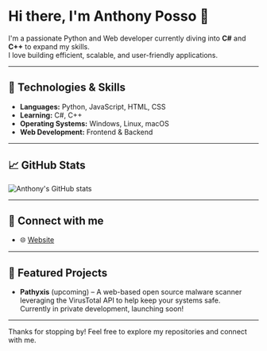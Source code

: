 # Hi there, I'm Anthony Posso 👋

I'm a passionate Python and Web developer currently diving into **C#** and **C++** to expand my skills.  
I love building efficient, scalable, and user-friendly applications.

---

## 🚀 Technologies & Skills
- **Languages:** Python, JavaScript, HTML, CSS  
- **Learning:** C#, C++  
- **Operating Systems:** Windows, Linux, macOS  
- **Web Development:** Frontend & Backend 

---

## 📈 GitHub Stats

![Anthony's GitHub stats](https://github-readme-stats.vercel.app/api?username=anthonydev51&show_icons=true&theme=tokyonight)

---

## 🔗 Connect with me

- 🌐 [Website](anthonydev.xyz)  

---

## 📂 Featured Projects

- **Pathyxis** (upcoming) – A web-based open source malware scanner leveraging the VirusTotal API to help keep your systems safe.  
  Currently in private development, launching soon!

---

Thanks for stopping by! Feel free to explore my repositories and connect with me.
